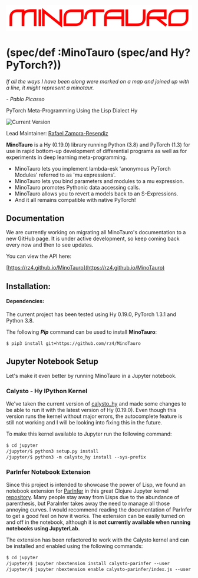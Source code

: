 ![LOGO](docs/_static/imgs/logo.png)
# (spec/def :MinoTauro (spec/and Hy? PyTorch?))

*If all the ways I have been along were marked on a map and joined up with a line, it might represent a minotaur.*

*- Pablo Picasso*

PyTorch Meta-Programming Using the Lisp Dialect Hy

![Current Version](https://img.shields.io/badge/version-0.1.0-green.svg)

Lead Maintainer: [Rafael Zamora-Resendiz](https://github.com/rz4)

**MinoTauro** is a Hy (0.19.0) library running Python (3.8) and PyTorch (1.3)
for use in rapid bottom-up development of differential programs as well as
for experiments in deep learning meta-programming.

- MinoTauro lets you implement lambda-esk 'anonymous PyTorch Modules' referred to as 'mu expressions'.
- MinoTauro lets you bind parameters and modules to a mu expression.
- MinoTauro promotes Pythonic data accessing calls.
- MinoTauro allows you to revert a models back to an S-Expressions.
- And it all remains compatible with native PyTorch!

## Documentation

We are currently working on migrating all MinoTauro's documentation to
a new GitHub page. It is under active development, so keep coming back every now and then
to see updates.

You can view the API here:

[https://rz4.github.io/MinoTauro](https://rz4.github.io/MinoTauro)


## Installation:

#### Dependencies:

The current project has been tested using Hy 0.19.0, PyTorch 1.3.1 and
Python 3.8.

The following ***Pip*** command can be used to install **MinoTauro**:

```
$ pip3 install git+https://github.com/rz4/MinoTauro
```

## Jupyter Notebook Setup

Let's make it even better by running MinoTauro in a Jupyter notebook.

### Calysto - Hy IPython Kernel

We've taken the current version of [calysto_hy](https://github.com/Calysto/calysto_hy)
and made some changes to be able to run it with the latest version of Hy (0.19.0). Even though
this version runs the kernel without major errors, the autocomplete feature is still not working
and I will be looking into fixing this in the future.

To make this kernel available to Jupyter run the following command:

```
$ cd jupyter
/jupyter/$ python3 setup.py install
/jupyter/$ python3 -m calysto_hy install --sys-prefix

```

### ParInfer Notebook Extension

Since this project is intended to showcase the power of Lisp, we found an notebook extension
for [ParInfer](https://github.com/shaunlebron/parinfer) in this great Clojure Jupyter kernel
[repository](https://github.com/clojupyter/lein-jupyter). Many people stay away
from Lisps due to the abundance of parenthesis, but ParaInfer takes away the need to
manage all those annoying curves. I would recommend reading the documentation of
ParInfer to get a good feel on how it works. The extension can be easily turned
on and off in the notebook, although it is **not currently available when running
notebooks using JupyterLab**.

The extension has been refactored to work with the Calysto kernel and can be
installed and enabled using the following commands:

```
$ cd jupyter
/jupyter/$ jupyter nbextension install calysto-parinfer --user
/jupyter/$ jupyter nbextension enable calysto-parinfer/index.js --user

```
